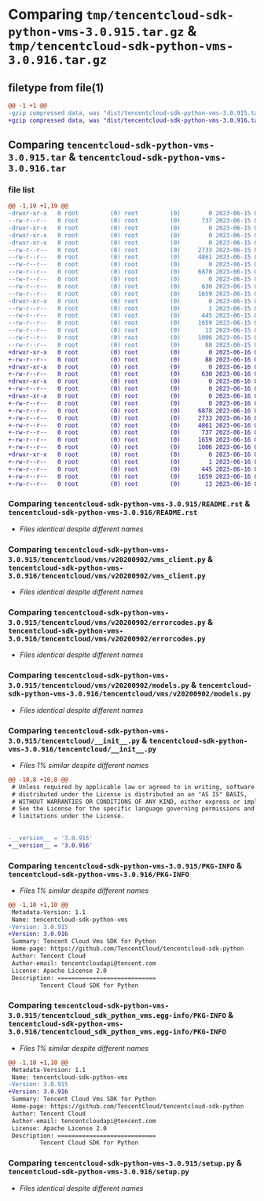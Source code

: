 # Comparing `tmp/tencentcloud-sdk-python-vms-3.0.915.tar.gz` & `tmp/tencentcloud-sdk-python-vms-3.0.916.tar.gz`

## filetype from file(1)

```diff
@@ -1 +1 @@
-gzip compressed data, was "dist/tencentcloud-sdk-python-vms-3.0.915.tar", last modified: Thu Jun 15 00:37:28 2023, max compression
+gzip compressed data, was "dist/tencentcloud-sdk-python-vms-3.0.916.tar", last modified: Fri Jun 16 00:45:12 2023, max compression
```

## Comparing `tencentcloud-sdk-python-vms-3.0.915.tar` & `tencentcloud-sdk-python-vms-3.0.916.tar`

### file list

```diff
@@ -1,19 +1,19 @@
-drwxr-xr-x   0 root         (0) root         (0)        0 2023-06-15 00:37:28.000000 tencentcloud-sdk-python-vms-3.0.915/
--rw-r--r--   0 root         (0) root         (0)      737 2023-06-15 00:37:28.000000 tencentcloud-sdk-python-vms-3.0.915/README.rst
-drwxr-xr-x   0 root         (0) root         (0)        0 2023-06-15 00:37:28.000000 tencentcloud-sdk-python-vms-3.0.915/tencentcloud/
-drwxr-xr-x   0 root         (0) root         (0)        0 2023-06-15 00:37:28.000000 tencentcloud-sdk-python-vms-3.0.915/tencentcloud/vms/
-drwxr-xr-x   0 root         (0) root         (0)        0 2023-06-15 00:37:28.000000 tencentcloud-sdk-python-vms-3.0.915/tencentcloud/vms/v20200902/
--rw-r--r--   0 root         (0) root         (0)     2733 2023-06-15 00:37:28.000000 tencentcloud-sdk-python-vms-3.0.915/tencentcloud/vms/v20200902/vms_client.py
--rw-r--r--   0 root         (0) root         (0)     4861 2023-06-15 00:37:28.000000 tencentcloud-sdk-python-vms-3.0.915/tencentcloud/vms/v20200902/errorcodes.py
--rw-r--r--   0 root         (0) root         (0)        0 2023-06-15 00:37:28.000000 tencentcloud-sdk-python-vms-3.0.915/tencentcloud/vms/v20200902/__init__.py
--rw-r--r--   0 root         (0) root         (0)     6878 2023-06-15 00:37:28.000000 tencentcloud-sdk-python-vms-3.0.915/tencentcloud/vms/v20200902/models.py
--rw-r--r--   0 root         (0) root         (0)        0 2023-06-15 00:37:28.000000 tencentcloud-sdk-python-vms-3.0.915/tencentcloud/vms/__init__.py
--rw-r--r--   0 root         (0) root         (0)      630 2023-06-15 00:37:28.000000 tencentcloud-sdk-python-vms-3.0.915/tencentcloud/__init__.py
--rw-r--r--   0 root         (0) root         (0)     1659 2023-06-15 00:37:28.000000 tencentcloud-sdk-python-vms-3.0.915/PKG-INFO
-drwxr-xr-x   0 root         (0) root         (0)        0 2023-06-15 00:37:28.000000 tencentcloud-sdk-python-vms-3.0.915/tencentcloud_sdk_python_vms.egg-info/
--rw-r--r--   0 root         (0) root         (0)        1 2023-06-15 00:37:28.000000 tencentcloud-sdk-python-vms-3.0.915/tencentcloud_sdk_python_vms.egg-info/dependency_links.txt
--rw-r--r--   0 root         (0) root         (0)      445 2023-06-15 00:37:28.000000 tencentcloud-sdk-python-vms-3.0.915/tencentcloud_sdk_python_vms.egg-info/SOURCES.txt
--rw-r--r--   0 root         (0) root         (0)     1659 2023-06-15 00:37:28.000000 tencentcloud-sdk-python-vms-3.0.915/tencentcloud_sdk_python_vms.egg-info/PKG-INFO
--rw-r--r--   0 root         (0) root         (0)       13 2023-06-15 00:37:28.000000 tencentcloud-sdk-python-vms-3.0.915/tencentcloud_sdk_python_vms.egg-info/top_level.txt
--rw-r--r--   0 root         (0) root         (0)     1006 2023-06-15 00:37:28.000000 tencentcloud-sdk-python-vms-3.0.915/setup.py
--rw-r--r--   0 root         (0) root         (0)       88 2023-06-15 00:37:28.000000 tencentcloud-sdk-python-vms-3.0.915/setup.cfg
+drwxr-xr-x   0 root         (0) root         (0)        0 2023-06-16 00:45:12.000000 tencentcloud-sdk-python-vms-3.0.916/
+-rw-r--r--   0 root         (0) root         (0)       88 2023-06-16 00:45:12.000000 tencentcloud-sdk-python-vms-3.0.916/setup.cfg
+drwxr-xr-x   0 root         (0) root         (0)        0 2023-06-16 00:45:12.000000 tencentcloud-sdk-python-vms-3.0.916/tencentcloud/
+-rw-r--r--   0 root         (0) root         (0)      630 2023-06-16 00:45:12.000000 tencentcloud-sdk-python-vms-3.0.916/tencentcloud/__init__.py
+drwxr-xr-x   0 root         (0) root         (0)        0 2023-06-16 00:45:12.000000 tencentcloud-sdk-python-vms-3.0.916/tencentcloud/vms/
+-rw-r--r--   0 root         (0) root         (0)        0 2023-06-16 00:45:12.000000 tencentcloud-sdk-python-vms-3.0.916/tencentcloud/vms/__init__.py
+drwxr-xr-x   0 root         (0) root         (0)        0 2023-06-16 00:45:12.000000 tencentcloud-sdk-python-vms-3.0.916/tencentcloud/vms/v20200902/
+-rw-r--r--   0 root         (0) root         (0)        0 2023-06-16 00:45:12.000000 tencentcloud-sdk-python-vms-3.0.916/tencentcloud/vms/v20200902/__init__.py
+-rw-r--r--   0 root         (0) root         (0)     6878 2023-06-16 00:45:12.000000 tencentcloud-sdk-python-vms-3.0.916/tencentcloud/vms/v20200902/models.py
+-rw-r--r--   0 root         (0) root         (0)     2733 2023-06-16 00:45:12.000000 tencentcloud-sdk-python-vms-3.0.916/tencentcloud/vms/v20200902/vms_client.py
+-rw-r--r--   0 root         (0) root         (0)     4861 2023-06-16 00:45:12.000000 tencentcloud-sdk-python-vms-3.0.916/tencentcloud/vms/v20200902/errorcodes.py
+-rw-r--r--   0 root         (0) root         (0)      737 2023-06-16 00:45:12.000000 tencentcloud-sdk-python-vms-3.0.916/README.rst
+-rw-r--r--   0 root         (0) root         (0)     1659 2023-06-16 00:45:12.000000 tencentcloud-sdk-python-vms-3.0.916/PKG-INFO
+-rw-r--r--   0 root         (0) root         (0)     1006 2023-06-16 00:45:12.000000 tencentcloud-sdk-python-vms-3.0.916/setup.py
+drwxr-xr-x   0 root         (0) root         (0)        0 2023-06-16 00:45:12.000000 tencentcloud-sdk-python-vms-3.0.916/tencentcloud_sdk_python_vms.egg-info/
+-rw-r--r--   0 root         (0) root         (0)        1 2023-06-16 00:45:12.000000 tencentcloud-sdk-python-vms-3.0.916/tencentcloud_sdk_python_vms.egg-info/dependency_links.txt
+-rw-r--r--   0 root         (0) root         (0)      445 2023-06-16 00:45:12.000000 tencentcloud-sdk-python-vms-3.0.916/tencentcloud_sdk_python_vms.egg-info/SOURCES.txt
+-rw-r--r--   0 root         (0) root         (0)     1659 2023-06-16 00:45:12.000000 tencentcloud-sdk-python-vms-3.0.916/tencentcloud_sdk_python_vms.egg-info/PKG-INFO
+-rw-r--r--   0 root         (0) root         (0)       13 2023-06-16 00:45:12.000000 tencentcloud-sdk-python-vms-3.0.916/tencentcloud_sdk_python_vms.egg-info/top_level.txt
```

### Comparing `tencentcloud-sdk-python-vms-3.0.915/README.rst` & `tencentcloud-sdk-python-vms-3.0.916/README.rst`

 * *Files identical despite different names*

### Comparing `tencentcloud-sdk-python-vms-3.0.915/tencentcloud/vms/v20200902/vms_client.py` & `tencentcloud-sdk-python-vms-3.0.916/tencentcloud/vms/v20200902/vms_client.py`

 * *Files identical despite different names*

### Comparing `tencentcloud-sdk-python-vms-3.0.915/tencentcloud/vms/v20200902/errorcodes.py` & `tencentcloud-sdk-python-vms-3.0.916/tencentcloud/vms/v20200902/errorcodes.py`

 * *Files identical despite different names*

### Comparing `tencentcloud-sdk-python-vms-3.0.915/tencentcloud/vms/v20200902/models.py` & `tencentcloud-sdk-python-vms-3.0.916/tencentcloud/vms/v20200902/models.py`

 * *Files identical despite different names*

### Comparing `tencentcloud-sdk-python-vms-3.0.915/tencentcloud/__init__.py` & `tencentcloud-sdk-python-vms-3.0.916/tencentcloud/__init__.py`

 * *Files 1% similar despite different names*

```diff
@@ -10,8 +10,8 @@
 # Unless required by applicable law or agreed to in writing, software
 # distributed under the License is distributed on an "AS IS" BASIS,
 # WITHOUT WARRANTIES OR CONDITIONS OF ANY KIND, either express or implied.
 # See the License for the specific language governing permissions and
 # limitations under the License.
 
 
-__version__ = '3.0.915'
+__version__ = '3.0.916'
```

### Comparing `tencentcloud-sdk-python-vms-3.0.915/PKG-INFO` & `tencentcloud-sdk-python-vms-3.0.916/PKG-INFO`

 * *Files 1% similar despite different names*

```diff
@@ -1,10 +1,10 @@
 Metadata-Version: 1.1
 Name: tencentcloud-sdk-python-vms
-Version: 3.0.915
+Version: 3.0.916
 Summary: Tencent Cloud Vms SDK for Python
 Home-page: https://github.com/TencentCloud/tencentcloud-sdk-python
 Author: Tencent Cloud
 Author-email: tencentcloudapi@tencent.com
 License: Apache License 2.0
 Description: ============================
         Tencent Cloud SDK for Python
```

### Comparing `tencentcloud-sdk-python-vms-3.0.915/tencentcloud_sdk_python_vms.egg-info/PKG-INFO` & `tencentcloud-sdk-python-vms-3.0.916/tencentcloud_sdk_python_vms.egg-info/PKG-INFO`

 * *Files 1% similar despite different names*

```diff
@@ -1,10 +1,10 @@
 Metadata-Version: 1.1
 Name: tencentcloud-sdk-python-vms
-Version: 3.0.915
+Version: 3.0.916
 Summary: Tencent Cloud Vms SDK for Python
 Home-page: https://github.com/TencentCloud/tencentcloud-sdk-python
 Author: Tencent Cloud
 Author-email: tencentcloudapi@tencent.com
 License: Apache License 2.0
 Description: ============================
         Tencent Cloud SDK for Python
```

### Comparing `tencentcloud-sdk-python-vms-3.0.915/setup.py` & `tencentcloud-sdk-python-vms-3.0.916/setup.py`

 * *Files identical despite different names*

